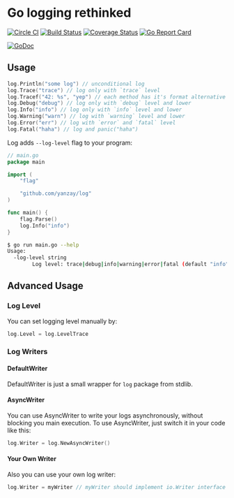 # Go logging rethinked

[![Circle CI](https://circleci.com/gh/yanzay/log.svg?style=svg)](https://circleci.com/gh/yanzay/log)
[![Build Status](https://travis-ci.org/yanzay/log.svg?branch=master)](https://travis-ci.org/yanzay/log)
[![Coverage Status](https://coveralls.io/repos/github/yanzay/log/badge.svg?branch=master)](https://coveralls.io/github/yanzay/log?branch=master)
[![Go Report Card](https://goreportcard.com/badge/github.com/yanzay/log)](https://goreportcard.com/report/github.com/yanzay/log)

[![GoDoc](https://godoc.org/github.com/yanzay/log?status.svg)](https://godoc.org/github.com/yanzay/log)

## Usage

```go
log.Println("some log") // unconditional log
log.Trace("trace") // log only with `trace` level
log.Tracef("42: %s", "yep") // each method has it's format alternative
log.Debug("debug") // log only with `debug` level and lower
log.Info("info") // log only with `info` level and lower
log.Warning("warn") // log with `warning` level and lower
log.Error("err") // log with `error` and `fatal` level
log.Fatal("haha") // log and panic("haha")
```

Log adds `--log-level` flag to your program:

```go
// main.go
package main

import (
    "flag"

    "github.com/yanzay/log"
)

func main() {
    flag.Parse()
    log.Info("info")
}
```

```bash
$ go run main.go --help
Usage:
  -log-level string
        Log level: trace|debug|info|warning|error|fatal (default "info")
```

## Advanced Usage

### Log Level

You can set logging level manually by:
```go
log.Level = log.LevelTrace
```

### Log Writers

#### DefaultWriter

DefaultWriter is just a small wrapper for `log` package from stdlib.

#### AsyncWriter

You can use AsyncWriter to write your logs asynchronously, without blocking you main execution. To use AsyncWriter, just switch it in your code like this:

```go
log.Writer = log.NewAsyncWriter()
```

#### Your Own Writer

Also you can use your own log writer:

```go
log.Writer = myWriter // myWriter should implement io.Writer interface
```

